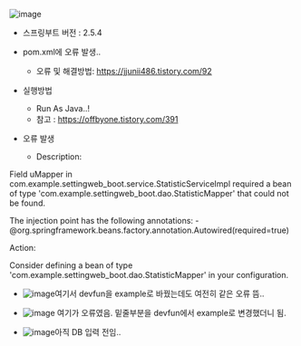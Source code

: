 ![image](https://user-images.githubusercontent.com/48851895/130092956-2a24d863-fdc4-425d-b942-737c6a74580c.png)
- 스프링부트 버전 : 2.5.4

- pom.xml에 오류 발생..
  - 오류 및 해결방법: https://jjunii486.tistory.com/92

- 실행방법
  - Run As Java..!
  - 참고 : https://offbyone.tistory.com/391

- 오류 발생
  - Description:

Field uMapper in com.example.settingweb_boot.service.StatisticServiceImpl required a bean of type 'com.example.settingweb_boot.dao.StatisticMapper' that could not be found.

The injection point has the following annotations:
	- @org.springframework.beans.factory.annotation.Autowired(required=true)


Action:

Consider defining a bean of type 'com.example.settingweb_boot.dao.StatisticMapper' in your configuration.

  - ![image](https://user-images.githubusercontent.com/48851895/130188448-19a52cef-3711-4aa7-a49e-07a97af5c900.png)여기서 devfun을 example로 바꿨는데도 여전히 같은 오류 뜸..
  
  
  - ![image](https://user-images.githubusercontent.com/48851895/130188767-7eb04892-4a4a-427b-9039-9b6a8550ff6f.png) 여기가 오류였음. 밑줄부분을 devfun에서 example로 변경했더니 됨.
  
  
  - ![image](https://user-images.githubusercontent.com/48851895/130188843-ed645e35-935d-4169-9c0e-03949a393189.png)아직 DB 입력 전임..



